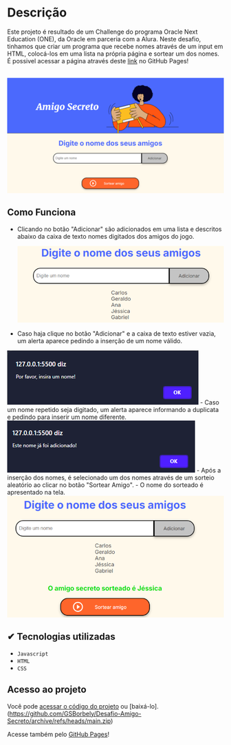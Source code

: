 # Descrição
Este projeto é resultado de um Challenge do programa Oracle Next Education (ONE), da Oracle em parceria com a Alura. Neste desafio, tinhamos que criar um programa que recebe nomes através de um input em HTML, colocá-los em uma lista na própria página e sortear um dos nomes.
É possivel acessar a página através deste [link](https://gsborbely.github.io/Desafio-Amigo-Secreto/) no GitHub Pages! 


<br> <img src= "/assets/amigo-secreto-main.png" style = "heigt: 70px;" img > </br>

## Como Funciona
- Clicando no botão "Adicionar" são adicionados em uma lista e descritos abaixo da caixa de texto nomes digitados dos amigos do jogo.
  
  <img src= "/assets/adiciona-nome.png" style = "heigt: 70px;" img >
- Caso haja clique no botão "Adicionar" e a caixa de texto estiver vazia, um alerta aparece pedindo a inserção de um nome válido.
 <img src= "/assets/campo-vazio.png" style = "heigt: 40px;" img >
- Caso um nome repetido seja digitado, um alerta aparece informando a duplicata e pedindo para inserir um nome diferente.
  <img src= "/assets/nome-duplicado.png" style = "heigt: 70px;" img >
- Após a inserção dos nomes, é selecionado um dos nomes através de um sorteio aleatório ao clicar no botão "Sortear Amigo".
- O nome do sorteado é apresentado na tela.
   <img src= "/assets/amigo-sorteado.png" style = "heigt: 70px;" img >

   ## ✔ Tecnologias utilizadas

- ``Javascript``
- ``HTML``
- ``CSS``

##  Acesso ao projeto
Você pode [acessar o código do projeto](https://github.com/GSBorbely/Desafio-Amigo-Secreto/tree/main) ou [baixá-lo].(https://github.com/GSBorbely/Desafio-Amigo-Secreto/archive/refs/heads/main.zip)

Acesse também pelo [GitHub Pages](https://gsborbely.github.io/Desafio-Amigo-Secreto/)!



  

   
